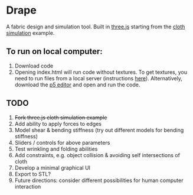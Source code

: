 # Drape
A fabric design and simulation tool. Built in [three.js](http://threejs.org/) starting from the [cloth simulation](http://threejs.org/examples/webgl_animation_cloth) example.

## To run on local computer:

1. Download code
2. Opening index.html will run code without textures. To get textures, you need to run files from a local server (instructions [here](https://help.github.com/articles/adding-an-existing-project-to-github-using-the-command-line/)). Alternatively, download the [p5 editor](http://p5js.org/download/) and open and run the code.

## TODO

1. ~~Fork three.js cloth simulation example~~
2. Add ability to apply forces to edges
3. Model shear & bending stiffness (try out different models for bending stiffness)
4. Sliders / controls for above parameters
5. Test wrinkling and folding abilities
6. Add constraints, e.g. object collision & avoiding self intersections of cloth
7. Develop a minimal graphical UI
8. Export to STL?
9. Future directions: consider different possibilities for human computer interaction
